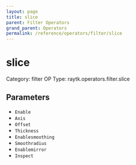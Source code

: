 ```yaml
---
layout: page
title: slice
parent: Filter Operators
grand_parent: Operators
permalink: /reference/operators/filter/slice
---
```


# slice

Category: filter
OP Type: raytk.operators.filter.slice



## Parameters

* `Enable`
* `Axis`
* `Offset`
* `Thickness`
* `Enablesmoothing`
* `Smoothradius`
* `Enablemirror`
* `Inspect`